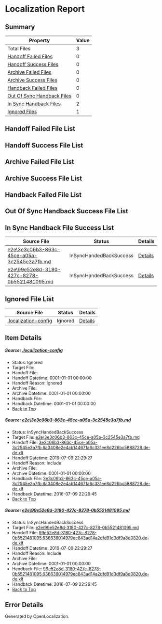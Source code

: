 # <a name='report-top'></a> Localization Report

## Summary
 Property | Value 
 -------- | ----- 
 Total Files | 3
[ Handoff Failed Files ](#handoff-failed-list)| 0
[ Handoff Success Files ](#handoff-success-list)| 0
[ Archive Failed Files ](#archive-failed-list)| 0
[ Archive Success Files ](#archive-success-list)| 0
[ Handback Failed Files ](#handback-failed-list)| 0
[ Out Of Sync Handback Files ](#outofsync-handback-success-list)| 0
[ In Sync Handback Files ](#insync-handback-success-list)| 2
[ Ignored Files ](#ignored-list)| 1

## <a name='handoff-failed-list'></a> Handoff Failed File List

## <a name='handoff-success-list'></a> Handoff Success File List

## <a name='archive-failed-list'></a> Archive Failed File List

## <a name='archive-success-list'></a> Archive Success File List

## <a name='handback-failed-list'></a> Handback Failed File List

## <a name='outofsync-handback-success-list'></a> Out Of Sync Handback Success File List

## <a name='insync-handback-success-list'></a> In Sync Handback File Success List
 Source File | Status | Details 
 ----------- | ------ | ------- 
 [e2e\3e3c06b3-863c-45ce-a05a-3c2545e3a7fb.md](https://github.com/OpenLocalizationTestOrg/oltest/blob/063e6459ff1daaa1beae951ecb13ce3f260b3b80/e2e/3e3c06b3-863c-45ce-a05a-3c2545e3a7fb.md) | InSyncHandedBackSuccess | [Details](#b5c645ff7e354b5859454cb8e8e707bb6bfe73451)
 [e2e\99e52e8d-3180-427c-8278-0b5521481095.md](https://github.com/OpenLocalizationTestOrg/oltest/blob/063e6459ff1daaa1beae951ecb13ce3f260b3b80/e2e/99e52e8d-3180-427c-8278-0b5521481095.md) | InSyncHandedBackSuccess | [Details](#f70121ffe108c3adf477f6ba27819a7ba80b87cb2)

## <a name='ignored-list'></a> Ignored File List
 Source File | Status | Details 
 ----------- | ------ | ------- 
 [.localization-config](https://github.com/OpenLocalizationTestOrg/oltest/blob/063e6459ff1daaa1beae951ecb13ce3f260b3b80/.localization-config) | Ignored | [Details](#3d4f252ac210baf56311d7e97dcc2db10974dbd20)

## Item Details
##### <a name='3d4f252ac210baf56311d7e97dcc2db10974dbd20'></a> Source: [.localization-config](https://github.com/OpenLocalizationTestOrg/oltest/blob/063e6459ff1daaa1beae951ecb13ce3f260b3b80/.localization-config)
* Status: Ignored
* Target File: 
* Handoff File: 
* Handoff Datetime: 0001-01-01 00:00:00
* Handoff Reason: Ignored
* Archive File: 
* Archive Datetime: 0001-01-01 00:00:00
* Handback File: 
* Handback Datetime: 0001-01-01 00:00:00
* [Back to Top](#report-top)

##### <a name='b5c645ff7e354b5859454cb8e8e707bb6bfe73451'></a> Source: [e2e\3e3c06b3-863c-45ce-a05a-3c2545e3a7fb.md](https://github.com/OpenLocalizationTestOrg/oltest/blob/063e6459ff1daaa1beae951ecb13ce3f260b3b80/e2e/3e3c06b3-863c-45ce-a05a-3c2545e3a7fb.md)
* Status: InSyncHandedBackSuccess
* Target File: [e2e\3e3c06b3-863c-45ce-a05a-3c2545e3a7fb.md](https://github.com/OpenLocalizationTestOrg/oltest-dede-fly/blob/2411e615774b61932c3e0ad7cbec82203c65a756/e2e/3e3c06b3-863c-45ce-a05a-3c2545e3a7fb.md)
* Handoff File: [3e3c06b3-863c-45ce-a05a-3c2545e3a7fb.6a3408e2e4ab144671a6c331ee8d226bc5888728.de-de.xlf](https://github.com/OpenLocalizationTestOrg/olhandoff-e2e/blob/63c82104d2a51eb3237f7dcbbcd95a89e0407208/ol-handoff/OpenLocalizationTestOrg/oltest-dede-fly/ci/high/3e3c06b3-863c-45ce-a05a-3c2545e3a7fb.6a3408e2e4ab144671a6c331ee8d226bc5888728.de-de.xlf)
* Handoff Datetime: 2016-07-09 22:29:27
* Handoff Reason: Include
* Archive File: 
* Archive Datetime: 0001-01-01 00:00:00
* Handback File: [3e3c06b3-863c-45ce-a05a-3c2545e3a7fb.6a3408e2e4ab144671a6c331ee8d226bc5888728.de-de.xlf](https://github.com/OpenLocalizationTestOrg/olhandback-e2e/blob/2c426a6c866097f777dc36db2bb96cef52b9272f/ol-handback/OpenLocalizationTestOrg/oltest-dede-fly/ci/high/3e3c06b3-863c-45ce-a05a-3c2545e3a7fb.6a3408e2e4ab144671a6c331ee8d226bc5888728.de-de.xlf)
* Handback Datetime: 2016-07-09 22:29:45
* [Back to Top](#report-top)

##### <a name='f70121ffe108c3adf477f6ba27819a7ba80b87cb2'></a> Source: [e2e\99e52e8d-3180-427c-8278-0b5521481095.md](https://github.com/OpenLocalizationTestOrg/oltest/blob/063e6459ff1daaa1beae951ecb13ce3f260b3b80/e2e/99e52e8d-3180-427c-8278-0b5521481095.md)
* Status: InSyncHandedBackSuccess
* Target File: [e2e\99e52e8d-3180-427c-8278-0b5521481095.md](https://github.com/OpenLocalizationTestOrg/oltest-dede-fly/blob/2411e615774b61932c3e0ad7cbec82203c65a756/e2e/99e52e8d-3180-427c-8278-0b5521481095.md)
* Handoff File: [99e52e8d-3180-427c-8278-0b5521481095.636636014979ec843ad14a2dfd91d3df9a8d0820.de-de.xlf](https://github.com/OpenLocalizationTestOrg/olhandoff-e2e/blob/63c82104d2a51eb3237f7dcbbcd95a89e0407208/ol-handoff/OpenLocalizationTestOrg/oltest-dede-fly/ci/high/99e52e8d-3180-427c-8278-0b5521481095.636636014979ec843ad14a2dfd91d3df9a8d0820.de-de.xlf)
* Handoff Datetime: 2016-07-09 22:29:27
* Handoff Reason: Include
* Archive File: 
* Archive Datetime: 0001-01-01 00:00:00
* Handback File: [99e52e8d-3180-427c-8278-0b5521481095.636636014979ec843ad14a2dfd91d3df9a8d0820.de-de.xlf](https://github.com/OpenLocalizationTestOrg/olhandback-e2e/blob/2c426a6c866097f777dc36db2bb96cef52b9272f/ol-handback/OpenLocalizationTestOrg/oltest-dede-fly/ci/high/99e52e8d-3180-427c-8278-0b5521481095.636636014979ec843ad14a2dfd91d3df9a8d0820.de-de.xlf)
* Handback Datetime: 2016-07-09 22:29:45
* [Back to Top](#report-top)


## Error Details

Generated by OpenLocalization.
